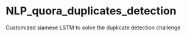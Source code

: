 # NLP_quora_duplicates_detection
Customized siamese LSTM to solve the duplicate detection challenge 
